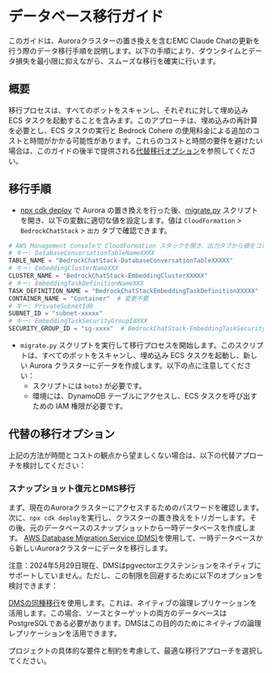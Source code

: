 # データベース移行ガイド

このガイドは、Auroraクラスターの置き換えを含むEMC Claude Chatの更新を行う際のデータ移行手順を説明します。以下の手順により、ダウンタイムとデータ損失を最小限に抑えながら、スムーズな移行を確実に行います。

## 概要

移行プロセスは、すべてのボットをスキャンし、それぞれに対して埋め込み ECS タスクを起動することを含みます。このアプローチは、埋め込みの再計算を必要とし、ECS タスクの実行と Bedrock Cohere の使用料金による追加のコストと時間がかかる可能性があります。これらのコストと時間の要件を避けたい場合は、このガイドの後半で提供される[代替移行オプション](#alternative-migration-options)を参照してください。

## 移行手順

- [npx cdk deploy](../README.md#deploy-using-cdk) で Aurora の置き換えを行った後、[migrate.py](./migrate.py) スクリプトを開き、以下の変数に適切な値を設定します。値は `CloudFormation` > `BedrockChatStack` > `出力` タブで確認できます。

```py
# AWS Management Consoleで CloudFormation スタックを開き、出力タブから値をコピーします。
# キー: DatabaseConversationTableNameXXXX
TABLE_NAME = "BedrockChatStack-DatabaseConversationTableXXXXX"
# キー: EmbeddingClusterNameXXX
CLUSTER_NAME = "BedrockChatStack-EmbeddingClusterXXXXX"
# キー: EmbeddingTaskDefinitionNameXXX
TASK_DEFINITION_NAME = "BedrockChatStackEmbeddingTaskDefinitionXXXXX"
CONTAINER_NAME = "Container"  # 変更不要
# キー: PrivateSubnetId0
SUBNET_ID = "subnet-xxxxx"
# キー: EmbeddingTaskSecurityGroupIdXXX
SECURITY_GROUP_ID = "sg-xxxx"  # BedrockChatStack-EmbeddingTaskSecurityGroupXXXXX
```

- `migrate.py` スクリプトを実行して移行プロセスを開始します。このスクリプトは、すべてのボットをスキャンし、埋め込み ECS タスクを起動し、新しい Aurora クラスターにデータを作成します。以下の点に注意してください：
  - スクリプトには `boto3` が必要です。
  - 環境には、DynamoDB テーブルにアクセスし、ECS タスクを呼び出すための IAM 権限が必要です。

## 代替の移行オプション

上記の方法が時間とコストの観点から望ましくない場合は、以下の代替アプローチを検討してください：

### スナップショット復元とDMS移行

まず、現在のAuroraクラスターにアクセスするためのパスワードを確認します。次に、`npx cdk deploy`を実行し、クラスターの置き換えをトリガーします。その後、元のデータベースのスナップショットから一時データベースを作成します。
[AWS Database Migration Service (DMS)](https://aws.amazon.com/dms/)を使用して、一時データベースから新しいAuroraクラスターにデータを移行します。

注意：2024年5月29日現在、DMSはpgvectorエクステンションをネイティブにサポートしていません。ただし、この制限を回避するために以下のオプションを検討できます：

[DMSの同種移行](https://docs.aws.amazon.com/dms/latest/userguide/dm-migrating-data.html)を使用します。これは、ネイティブの論理レプリケーションを活用します。この場合、ソースとターゲットの両方のデータベースはPostgreSQLである必要があります。DMSはこの目的のためにネイティブの論理レプリケーションを活用できます。

プロジェクトの具体的な要件と制約を考慮して、最適な移行アプローチを選択してください。
